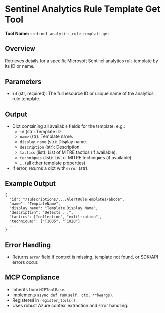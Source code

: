 # Sentinel Analytics Rule Template Get Tool

**Tool Name:** `sentinel_analytics_rule_template_get`

## Overview
Retrieves details for a specific Microsoft Sentinel analytics rule template by its ID or name.

## Parameters
- `id` (str, required): The full resource ID or unique name of the analytics rule template.

## Output
- Dict containing all available fields for the template, e.g.:
    - `id` (str): Template ID.
    - `name` (str): Template name.
    - `display_name` (str): Display name.
    - `description` (str): Description.
    - `tactics` (list): List of MITRE tactics (if available).
    - `techniques` (list): List of MITRE techniques (if available).
    - ... (all other template properties)
- If error, returns a dict with `error` (str).

## Example Output
```
{
  "id": "/subscriptions/.../AlertRuleTemplates/abcde",
  "name": "TemplateName",
  "display_name": "Template Display Name",
  "description": "Detects ...",
  "tactics": ["collection", "exfiltration"],
  "techniques": ["T1005", "T1020"]
  ...
}
```

## Error Handling
- Returns `error` field if context is missing, template not found, or SDK/API errors occur.

## MCP Compliance
- Inherits from `MCPToolBase`.
- Implements `async def run(self, ctx, **kwargs)`.
- Registered in `register_tools()`.
- Uses robust Azure context extraction and error handling.
